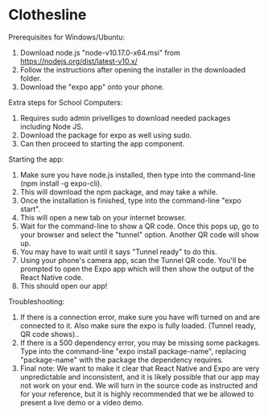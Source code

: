 # Clothesline

Prerequisites for Windows/Ubuntu:
1. Download node.js "node-v10.17.0-x64.msi" from https://nodejs.org/dist/latest-v10.x/
2. Follow the instructions after opening the installer in the downloaded folder.
3. Download the "expo app" onto your phone.

Extra steps for School Computers:
1. Requires sudo admin privelliges to download needed packages including Node JS.
2. Download the package for expo as well using sudo.
3. Can then proceed to starting the app component.

Starting the app:

1. Make sure you have node.js installed, then type into the command-line (npm install -g expo-cli).
2. This will download the npm package, and may take a while.
3. Once the installation is finished, type into the command-line "expo start".
4. This will open a new tab on your internet browser.
5. Wait for the command-line to show a QR code. Once this pops up, go to your browser and select the "tunnel" option. Another QR code will show up.
6. You may have to wait until it says "Tunnel ready" to do this.
7. Using your phone's camera app, scan the Tunnel QR code. You'll be prompted to open the Expo app which will then show the output of the React Native code.
8. This should open our app!

Troubleshooting:

1. If there is a connection error, make sure you have wifi turned on and are connected to it. Also make sure the expo is fully loaded. (Tunnel ready, QR code shows)..
2. If there is a 500 dependency error, you may be missing some packages. Type into the command-line "expo install package-name", replacing "package-name" with the package the dependency requires.
3. Final note: We want to make it clear that React Native and Expo are very unpredictable and inconsistent, and it is likely possible
that our app may not work on your end. We will turn in the source code as instructed and for your reference, but it is highly recommended
that we be allowed to present a live demo or a video demo.